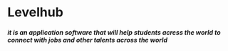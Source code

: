 # Levelhub
##### it is an application software that will help students acress the world to connect with jobs and other talents across the world
